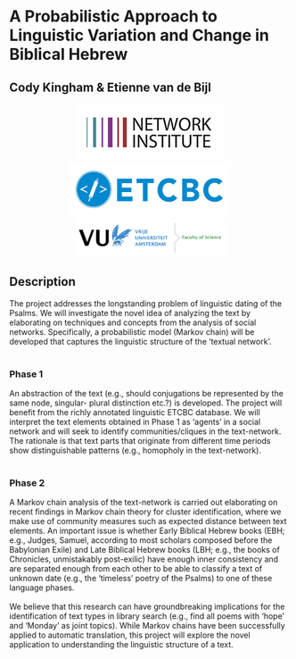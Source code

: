 # A Probabilistic Approach to Linguistic Variation and Change in Biblical Hebrew
## Cody Kingham & Etienne van de Bijl

<p align="center">
    <a href="http://www.networkinstitute.org/academy-assistants/academy-projects-17/">
        <img src="images/network_institute.png">
    </a>
    <a href="http://www.etcbc.nl">
        <img src="images/etcbc_logo.png" height=100 width=290>
    </a>
    <a href="https://science.vu.nl/en/index.aspx">
        <img src="images/science_logo.png" height=68 width=269>
    </a>
</p>

## Description
The project addresses the longstanding problem of linguistic dating of the Psalms. We will investigate the novel idea of analyzing the text by elaborating on techniques and concepts from the analysis of social networks. Specifically, a probabilistic model (Markov chain) will be developed that captures the linguistic structure of the ‘textual network’.
<br>
<br>
### Phase 1 
An abstraction of the text (e.g., should conjugations be represented by the same node, singular- plural distinction etc.?) is developed. The project will benefit from the richly annotated linguistic ETCBC database.
We will interpret the text elements obtained in Phase 1 as ‘agents’ in a social network and will seek to identify communities/cliques in the text-network. The rationale is that text parts that originate from different time periods show distinguishable patterns (e.g., homopholy in the text-network).
<br>
<br>
### Phase 2 
A Markov chain analysis of the text-network is carried out elaborating on recent findings in Markov chain theory for cluster identification, where we make use of community measures such as expected distance between text elements. An important issue is whether Early Biblical Hebrew books (EBH; e.g., Judges, Samuel, according to most scholars composed before the Babylonian Exile) and Late Biblical Hebrew books (LBH; e.g., the books of Chronicles, unmistakably post-exilic) have enough inner consistency and are separated enough from each other to be able to classify a text of unknown date (e.g., the ‘timeless’ poetry of the Psalms) to one of these language phases.
<br>
<br>
We believe that this research can have groundbreaking implications for the identification of text types in library search (e.g., find all poems with ‘hope’ and ‘Monday’ as joint topics). While Markov chains have been successfully applied to automatic translation, this project will explore the novel application to understanding the linguistic structure of a text.

